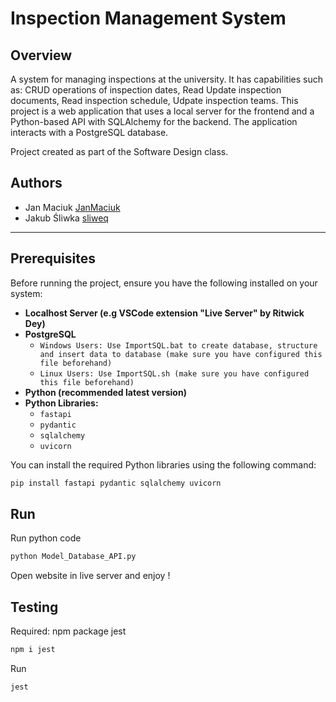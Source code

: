 # Inspection Management System

## Overview

A system for managing inspections at the university. It has capabilities such as: CRUD operations of inspection dates, Read Update inspection documents, Read inspection schedule, Udpate inspection teams.
This project is a web application that uses a local server for the frontend and a Python-based API with SQLAlchemy for the backend. The application interacts with a PostgreSQL database.

Project created as part of the Software Design class.

## Authors

- Jan Maciuk [JanMaciuk](github.com/JanMaciuk)
- Jakub Śliwka [sliweq](github.com/sliweq)

---

## Prerequisites

Before running the project, ensure you have the following installed on your system:

- **Localhost Server (e.g VSCode extension "Live Server" by Ritwick Dey)**
- **PostgreSQL**
    - `Windows Users: Use ImportSQL.bat to create database, structure and insert data to database (make sure you have configured this file beforehand)`
    - `Linux Users: Use ImportSQL.sh (make sure you have configured this file beforehand)`
- **Python (recommended latest version)**
- **Python Libraries:**
    - `fastapi`
    - `pydantic`
    - `sqlalchemy`
    - `uvicorn`

You can install the required Python libraries using the following command:

```bash
pip install fastapi pydantic sqlalchemy uvicorn
```

## Run

Run python code

```bash
python Model_Database_API.py
```

Open website in live server and enjoy !

## Testing

Required: npm package jest

```bash
npm i jest
```
Run
```bash
jest
```
